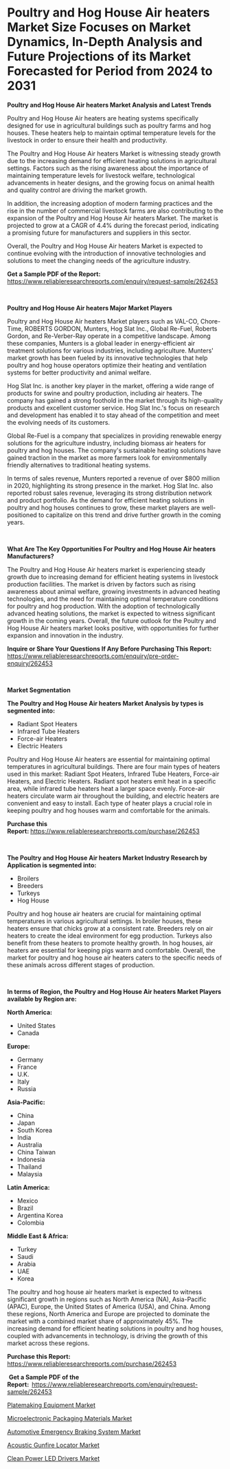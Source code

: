 <p><h1>Poultry and Hog House Air heaters Market Size Focuses on Market Dynamics, In-Depth Analysis and Future Projections of its Market Forecasted for Period from 2024 to 2031</h1></p><p><strong>Poultry and Hog House Air heaters Market Analysis and Latest Trends</strong></p>
<p><p>Poultry and Hog House Air heaters are heating systems specifically designed for use in agricultural buildings such as poultry farms and hog houses. These heaters help to maintain optimal temperature levels for the livestock in order to ensure their health and productivity. </p><p>The Poultry and Hog House Air heaters Market is witnessing steady growth due to the increasing demand for efficient heating solutions in agricultural settings. Factors such as the rising awareness about the importance of maintaining temperature levels for livestock welfare, technological advancements in heater designs, and the growing focus on animal health and quality control are driving the market growth.</p><p>In addition, the increasing adoption of modern farming practices and the rise in the number of commercial livestock farms are also contributing to the expansion of the Poultry and Hog House Air heaters Market. The market is projected to grow at a CAGR of 4.4% during the forecast period, indicating a promising future for manufacturers and suppliers in this sector.</p><p>Overall, the Poultry and Hog House Air heaters Market is expected to continue evolving with the introduction of innovative technologies and solutions to meet the changing needs of the agriculture industry.</p></p>
<p><strong>Get a Sample PDF of the Report:&nbsp;</strong> <a href="https://www.reliableresearchreports.com/enquiry/request-sample/262453">https://www.reliableresearchreports.com/enquiry/request-sample/262453</a></p>
<p>&nbsp;</p>
<p><strong>Poultry and Hog House Air heaters Major Market Players</strong></p>
<p><p>Poultry and Hog House Air heaters Market players such as VAL-CO, Chore-Time, ROBERTS GORDON, Munters, Hog Slat Inc., Global Re-Fuel, Roberts Gordon, and Re-Verber-Ray operate in a competitive landscape. Among these companies, Munters is a global leader in energy-efficient air treatment solutions for various industries, including agriculture. Munters' market growth has been fueled by its innovative technologies that help poultry and hog house operators optimize their heating and ventilation systems for better productivity and animal welfare.</p><p>Hog Slat Inc. is another key player in the market, offering a wide range of products for swine and poultry production, including air heaters. The company has gained a strong foothold in the market through its high-quality products and excellent customer service. Hog Slat Inc.'s focus on research and development has enabled it to stay ahead of the competition and meet the evolving needs of its customers.</p><p>Global Re-Fuel is a company that specializes in providing renewable energy solutions for the agriculture industry, including biomass air heaters for poultry and hog houses. The company's sustainable heating solutions have gained traction in the market as more farmers look for environmentally friendly alternatives to traditional heating systems.</p><p>In terms of sales revenue, Munters reported a revenue of over $800 million in 2020, highlighting its strong presence in the market. Hog Slat Inc. also reported robust sales revenue, leveraging its strong distribution network and product portfolio. As the demand for efficient heating solutions in poultry and hog houses continues to grow, these market players are well-positioned to capitalize on this trend and drive further growth in the coming years.</p></p>
<p>&nbsp;</p>
<p><strong>What Are The Key Opportunities For Poultry and Hog House Air heaters Manufacturers?</strong></p>
<p><p>The Poultry and Hog House Air heaters market is experiencing steady growth due to increasing demand for efficient heating systems in livestock production facilities. The market is driven by factors such as rising awareness about animal welfare, growing investments in advanced heating technologies, and the need for maintaining optimal temperature conditions for poultry and hog production. With the adoption of technologically advanced heating solutions, the market is expected to witness significant growth in the coming years. Overall, the future outlook for the Poultry and Hog House Air heaters market looks positive, with opportunities for further expansion and innovation in the industry.</p></p>
<p><strong>Inquire or Share Your Questions If Any Before Purchasing This Report:</strong> <a href="https://www.reliableresearchreports.com/enquiry/pre-order-enquiry/262453">https://www.reliableresearchreports.com/enquiry/pre-order-enquiry/262453</a></p>
<p>&nbsp;</p>
<p><strong>Market Segmentation</strong></p>
<p><strong>The Poultry and Hog House Air heaters Market Analysis by types is segmented into:</strong></p>
<p><ul><li>Radiant Spot Heaters</li><li>Infrared Tube Heaters</li><li>Force-air Heaters</li><li>Electric Heaters</li></ul></p>
<p><p>Poultry and Hog House Air heaters are essential for maintaining optimal temperatures in agricultural buildings. There are four main types of heaters used in this market: Radiant Spot Heaters, Infrared Tube Heaters, Force-air Heaters, and Electric Heaters. Radiant spot heaters emit heat in a specific area, while infrared tube heaters heat a larger space evenly. Force-air heaters circulate warm air throughout the building, and electric heaters are convenient and easy to install. Each type of heater plays a crucial role in keeping poultry and hog houses warm and comfortable for the animals.</p></p>
<p><strong>Purchase this Report:&nbsp;</strong><a href="https://www.reliableresearchreports.com/purchase/262453">https://www.reliableresearchreports.com/purchase/262453</a></p>
<p>&nbsp;</p>
<p><strong>The Poultry and Hog House Air heaters Market Industry Research by Application is segmented into:</strong></p>
<p><ul><li>Broilers</li><li>Breeders</li><li>Turkeys</li><li>Hog House</li></ul></p>
<p><p>Poultry and hog house air heaters are crucial for maintaining optimal temperatures in various agricultural settings. In broiler houses, these heaters ensure that chicks grow at a consistent rate. Breeders rely on air heaters to create the ideal environment for egg production. Turkeys also benefit from these heaters to promote healthy growth. In hog houses, air heaters are essential for keeping pigs warm and comfortable. Overall, the market for poultry and hog house air heaters caters to the specific needs of these animals across different stages of production.</p></p>
<p>&nbsp;</p>
<p><strong>In terms of Region, the Poultry and Hog House Air heaters Market Players available by Region are:</strong></p>
<p>
    <p> <strong> North America: </strong>
        <ul>
            <li>United States</li>
            <li>Canada</li>
        </ul>
        </p> 
    <p> <strong> Europe: </strong>
        <ul>
            <li>Germany</li>
            <li>France</li>
            <li>U.K.</li>
            <li>Italy</li>
            <li>Russia</li>
        </ul>
        </p> 
    <p> <strong> Asia-Pacific: </strong>
        <ul>
            <li>China</li>
            <li>Japan</li>
            <li>South Korea</li>
            <li>India</li>
            <li>Australia</li>
            <li>China Taiwan</li>
            <li>Indonesia</li>
            <li>Thailand</li>
            <li>Malaysia</li>
        </ul>
        </p> 
    <p> <strong> Latin America: </strong>
        <ul>
            <li>Mexico</li>
            <li>Brazil</li>
            <li>Argentina Korea</li>
            <li>Colombia</li>
        </ul>
        </p> 
    <p> <strong> Middle East & Africa: </strong>
        <ul>
            <li>Turkey</li>
            <li>Saudi</li>
            <li>Arabia</li>
            <li>UAE</li>
            <li>Korea</li>
        </ul>
    </p>
    </p>
<p><p>The poultry and hog house air heaters market is expected to witness significant growth in regions such as North America (NA), Asia-Pacific (APAC), Europe, the United States of America (USA), and China. Among these regions, North America and Europe are projected to dominate the market with a combined market share of approximately 45%. The increasing demand for efficient heating solutions in poultry and hog houses, coupled with advancements in technology, is driving the growth of this market across these regions.</p></p>
<p><strong>Purchase this Report: </strong><a href="https://www.reliableresearchreports.com/purchase/262453">https://www.reliableresearchreports.com/purchase/262453</a></p>
<p>&nbsp;<strong>Get a Sample PDF of the Report:&nbsp;&nbsp;</strong><a href="https://www.reliableresearchreports.com/enquiry/request-sample/262453">https://www.reliableresearchreports.com/enquiry/request-sample/262453</a></p>
<p><strong></strong></p>
<p><p><a href="https://github.com/eeaveuhhh/Market-Research-Report-List-1/blob/main/platemaking-equipment-market.md">Platemaking Equipment Market</a></p><p><a href="https://view.publitas.com/reportprime-1/microelectronic-packaging-materials-market-size-2024-2031-global-industrial-analysis-key-geographical-regions-market-share-top-key-players-product-types-and-forecast-research-report/">Microelectronic Packaging Materials Market</a></p><p><a href="https://simplistic-meeting-7ee.notion.site/Automotive-Emergency-Braking-System-Market-Size-and-Growth-Market-Segmentation-Regional-and-Countr-e7945e99dd214ec4be79278a1eca53dc">Automotive Emergency Braking System Market</a></p><p><a href="https://issuu.com/reportprime-2/docs/acoustic-gunfire-locator-market-size-2030.pptx">Acoustic Gunfire Locator Market</a></p><p><a href="https://view.publitas.com/reportprime-1/clean-power-led-drivers-market-size-market-share-and-global-market-analysis-report-2024-2031/">Clean Power LED Drivers Market</a></p></p>